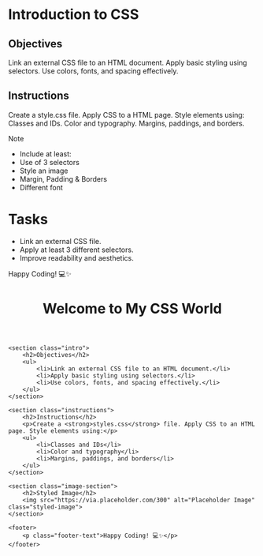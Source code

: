 # Introduction to CSS

## Objectives
Link an external CSS file to an HTML document.
Apply basic styling using selectors.
Use colors, fonts, and spacing effectively.

## Instructions

Create a style.css file.
Apply CSS to a HTML page.
Style elements using:
Classes and IDs.
Color and typography.
Margins, paddings, and borders.

>[!NOTE]
>  - Include at least:
>  - Use of 3 selectors
>  - Style an image
>  - Margin, Padding & Borders
>  - Different font

# Tasks
 - Link an external CSS file.
 - Apply at least 3 different selectors.
 - Improve readability and aesthetics.

Happy Coding! 💻✨





<!DOCTYPE html>
<html lang="en">
<head>
    <meta charset="UTF-8">
    <meta name="viewport" content="width=device-width, initial-scale=1.0">
    <title>Introduction to CSS</title>
    <link rel="stylesheet" href="styles.css">
</head>
<body>
    <header>
        <h1 class="main-title">Welcome to My CSS World</h1>
    </header>
    
    <section class="intro">
        <h2>Objectives</h2>
        <ul>
            <li>Link an external CSS file to an HTML document.</li>
            <li>Apply basic styling using selectors.</li>
            <li>Use colors, fonts, and spacing effectively.</li>
        </ul>
    </section>
    
    <section class="instructions">
        <h2>Instructions</h2>
        <p>Create a <strong>styles.css</strong> file. Apply CSS to an HTML page. Style elements using:</p>
        <ul>
            <li>Classes and IDs</li>
            <li>Color and typography</li>
            <li>Margins, paddings, and borders</li>
        </ul>
    </section>
    
    <section class="image-section">
        <h2>Styled Image</h2>
        <img src="https://via.placeholder.com/300" alt="Placeholder Image" class="styled-image">
    </section>
    
    <footer>
        <p class="footer-text">Happy Coding! 💻✨</p>
    </footer>
</body>
</html>

